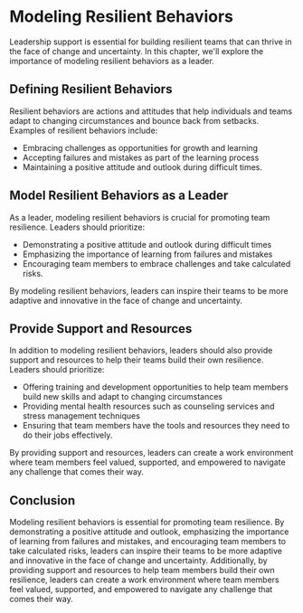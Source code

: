 Modeling Resilient Behaviors
===========================================================

Leadership support is essential for building resilient teams that can thrive in the face of change and uncertainty. In this chapter, we'll explore the importance of modeling resilient behaviors as a leader.

Defining Resilient Behaviors
----------------------------

Resilient behaviors are actions and attitudes that help individuals and teams adapt to changing circumstances and bounce back from setbacks. Examples of resilient behaviors include:

* Embracing challenges as opportunities for growth and learning
* Accepting failures and mistakes as part of the learning process
* Maintaining a positive attitude and outlook during difficult times.

Model Resilient Behaviors as a Leader
-------------------------------------

As a leader, modeling resilient behaviors is crucial for promoting team resilience. Leaders should prioritize:

* Demonstrating a positive attitude and outlook during difficult times
* Emphasizing the importance of learning from failures and mistakes
* Encouraging team members to embrace challenges and take calculated risks.

By modeling resilient behaviors, leaders can inspire their teams to be more adaptive and innovative in the face of change and uncertainty.

Provide Support and Resources
-----------------------------

In addition to modeling resilient behaviors, leaders should also provide support and resources to help their teams build their own resilience. Leaders should prioritize:

* Offering training and development opportunities to help team members build new skills and adapt to changing circumstances
* Providing mental health resources such as counseling services and stress management techniques
* Ensuring that team members have the tools and resources they need to do their jobs effectively.

By providing support and resources, leaders can create a work environment where team members feel valued, supported, and empowered to navigate any challenge that comes their way.

Conclusion
----------

Modeling resilient behaviors is essential for promoting team resilience. By demonstrating a positive attitude and outlook, emphasizing the importance of learning from failures and mistakes, and encouraging team members to take calculated risks, leaders can inspire their teams to be more adaptive and innovative in the face of change and uncertainty. Additionally, by providing support and resources to help team members build their own resilience, leaders can create a work environment where team members feel valued, supported, and empowered to navigate any challenge that comes their way.



